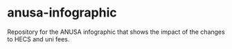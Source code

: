 # anusa-infographic

Repository for the ANUSA infographic that shows the impact of the changes to HECS and uni fees.
